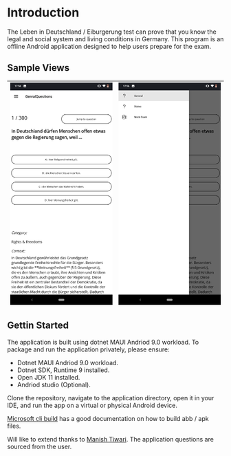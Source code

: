 # Introduction

The Leben in Deutschland / Eiburgerung test can prove that you know the legal and social system and living conditions in Germany. This program is an offline Android application designed to help users prepare for the exam.

## Sample Views

| ![general questions view](SampleView/home-page.png) | ![general questions view](SampleView/Modal-page.png)|
| ------- | --- |

## Gettin Started

The application is built using dotnet MAUI Andriod 9.0 workload. To package and run the application privately, please ensure:

- Dotnet MAUI Andriod 9.0 workload.
- Dotnet SDK, Runtime 9 installed.
- Open JDK 11 installed.
- Andriod studio (Optional).

Clone the repository, navigate to the application directory, open it in your IDE, and run the app on a virtual or physical Android device.

[Microsoft cli build](https://learn.microsoft.com/en-us/dotnet/maui/android/deployment/publish-cli?view=net-maui-9.0) has a good documentation on how to build abb / apk files.

Will like to extend thanks to [Manish Tiwari](https://github.com/leben-in-deutschland/leben-in-deutschland-app). The application questions are sourced from the user.
